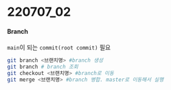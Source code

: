 # 220707_02

#### Branch

`main`이 되는 `commit(root commit)` 필요

```bash
git branch <브랜치명> #branch 생성
git branch # branch 조회
git checkout <브랜치명> #branch로 이동
git merge <브랜치명> #branch 병합. master로 이동해서 실행
```


